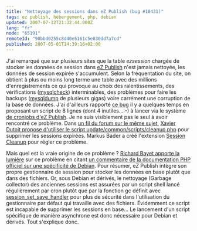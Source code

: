 ```yaml
---
title: "Nettoyage des sessions dans eZ Publish (bug #10431)"
tags: ez publish, hébergement, php, debian
updated: 2007-07-12T21:32:44.000Z
lang: "fr"
node: "65191"
remoteId: "90bbd0255c8d40e5161c5e830dd7a7cd"
published: 2007-05-01T14:39:16+02:00
---
```

 
J'ai remarqué que sur plusieurs sites que la table *ezsession* chargée de stocker les données de session dans [eZ Publish](/tag/ez+publish) n'est jamais nettoyée, les données de session expirée s'accumulent. Selon la fréquentation du site, on obtient à plus ou moins long terme une table avec des millions d'enregistrements ce qui provoque au choix des ralentissements, des vérifications ([mysqlcheck](http://pwet.fr/man/linux/commandes/mysqlcheck)) interminables, des problèmes pour faire les backups ([mysqldump](http://pwet.fr/man/linux/commandes/mysqldump) de plusieurs gigas) voire carrément une corruption de la base de données. J'ai d'ailleurs rapporté [ce bug](http://issues.ez.no/10431) il y a quelques temps en proposant un script de 8 lignes (dont 4 inutiles...:-) à lancer via le système [de cronjobs d'eZ Publish](http://ez.no/doc/ez_publish/technical_manual/3_8/features/cronjobs). Je ne suis visiblement pas le seul à avoir rencontré ce problème. Dans [un fil du forum sur le même sujet](http://ez.no/community/forum/general/ezsession_table_size_700_mb), [Xavier Dutoit propose d'utiliser le script update/common/scripts/cleanup.php](http://ez.no/community/forum/general/ezsession_table_size_700_mb#msg121981) pour supprimer les sessions expirées. Markus Bader a créé l'extension [Session Cleanup](http://ez.no/community/contribs/cronjobs/session_cleanup) pour régler ce problème.

 
Mais quel est la vraie origine de ce problème ? [Richard Bayet apporte la lumière](http://issues.ez.no/10431#Comment252422) sur ce problème en citant [un commentaire de la documentation PHP officiel sur une spécificité de Debian](http://fr3.php.net/manual/fr/function.session-set-save-handler.php#69763). Pour résumer, eZ Publish intègre son propre gestionnaire de session pour stocker les données en base plutôt que dans des fichiers. Or, sous Debian et dérivés, le nettoyage (Garbage collector) des anciennes sessions est assurées par un script shell lancé régulièrement par cron plutôt que par la fonction gc définit avec [session_set_save_handler](http://fr3.php.net/manual/fr/function.session-set-save-handler.php) pour plus de sécurité dans l'utilisation du gestionnaire par défaut qui travaille avec des fichiers. Évidemment ce script est incapable de supprimer les sessions en base... Le lancement d'un script spécifique de manière asynchrone est donc nécessaire pour Debian et dérivés. Tout s'explique donc.

